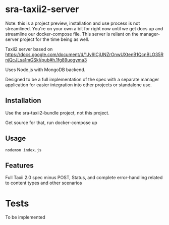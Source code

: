 # sra-taxii2-server

Note: this is a project preview, installation and use process is not streamlined.  You're on your own a bit for right now until we get docs up and streamline our docker-compose file.  This server is reliant on the manager-server project for the time being as well.

Taxii2 server based on https://docs.google.com/document/d/1Jv9ICjUNZrOnwUXtenB1QcnBLO35RnjQcJLsa1mGSkI/pub#h.1fg89uogyma3

Uses Node.js with MongoDB backend.

Designed to be a full implementation of the spec with a separate manager application for easier integration into other projects or standalone use.

## Installation ##

Use the sra-taxii2-bundle project, not this project.

Get source for that, run docker-compose up

## Usage ##

``nodemon index.js``

## Features ##

Full Taxii 2.0 spec minus POST, Status, and complete error-handling related to content types and other scenarios

Tests
=======

To be implemented
